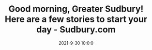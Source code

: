 ---
"title": "Good morning, Greater Sudbury! Here are a few stories to start your day - Sudbury.com"
"date": "2021-9-30 10:0:0"
"feed_name": "GOOGLENEWSMINING"
"feed_website": "https://news.google.com/search?q=mining%2Bincident&hl=en-US&gl=US&ceid=US:en"
"feed_rss": "https://news.google.com/rss/search?q=mining%2Bincident&hl=en-US&gl=US&ceid=US:en"
"link": "https://www.sudbury.com/good-morning-sudbury/good-morning-greater-sudbury-here-are-a-few-stories-to-start-your-day-4471274"
"source": "{'href': 'https://www.sudbury.com', 'title': 'Sudbury.com'}"
"file": "_posts/2021-1-1-b271119a19d35dd02a1e957372d0fc48ffd9d5b9.md"
"accident": "0"
"drilling": "0"
"dead": "0"
"injured": "0"
"arrested": "0"
"where": "unknown site"
"causes": "unknown"
"place": "unknown place"
---